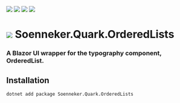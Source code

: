 ﻿[![](https://img.shields.io/nuget/v/soenneker.quark.orderedlists.svg?style=for-the-badge)](https://www.nuget.org/packages/soenneker.quark.orderedlists/)
[![](https://img.shields.io/github/actions/workflow/status/soenneker/soenneker.quark.orderedlists/publish-package.yml?style=for-the-badge)](https://github.com/soenneker/soenneker.quark.orderedlists/actions/workflows/publish-package.yml)
[![](https://img.shields.io/nuget/dt/soenneker.quark.orderedlists.svg?style=for-the-badge)](https://www.nuget.org/packages/soenneker.quark.orderedlists/)
[![](https://img.shields.io/badge/Demo-Live-blueviolet?style=for-the-badge&logo=github)](https://soenneker.github.io/soenneker.quark.orderedlists/)

# ![](https://user-images.githubusercontent.com/4441470/224455560-91ed3ee7-f510-4041-a8d2-3fc093025112.png) Soenneker.Quark.OrderedLists
### A Blazor UI wrapper for the typography component, OrderedList.

## Installation

```
dotnet add package Soenneker.Quark.OrderedLists
```
